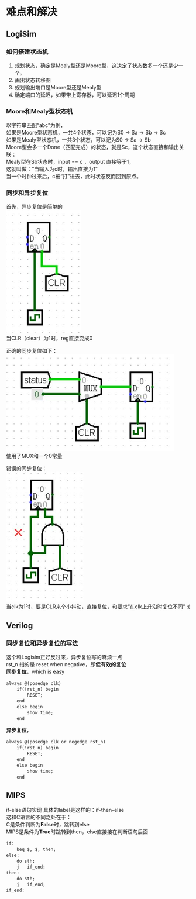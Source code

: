 # 难点和解决

## LogiSim

### 如何搭建状态机

1. 规划状态，确定是Mealy型还是Moore型，这决定了状态数多一个还是少一个。
2. 画出状态转移图
3. 规划输出端口是Moore型还是Mealy型
4. 确定端口的延迟，如果带上寄存器，可以延迟1个周期


### Moore和Mealy型状态机
以字符串匹配“abc”为例，  
如果是Moore型状态机，一共4个状态，可以记为S0 -> Sa -> Sb -> Sc  
如果是Mealy型状态机，一共3个状态，可以记为S0 -> Sa -> Sb  
Moore型会多一个Done（匹配完成）的状态，就是Sc，这个状态直接和输出关联；  
Mealy型在Sb状态时，input == c ，output 直接等于1，  
这就叫做：“当输入为c时，输出直接为1”  
当一个时钟过来后，c被“打”进去，此时状态反而回到原点。

### 同步和异步复位

首先，异步复位是简单的  
![](/img/asynchronous_reset.jpg)  
当CLR（clear）为1时，reg直接变成0

正确的同步复位如下：  
![](/img/synchronous_reset.jpg)  
使用了MUX和一个0常量


错误的同步复位：  
![](/img/wrong_synchronous_reset.jpg)  
当clk为1时，要是CLR来个小抖动，直接复位，和要求“在clk上升沿时复位不同” :(


## Verilog

### 同步复位和异步复位的写法

这个和Logisim正好反过来，异步复位写的麻烦一点  
rst_n 指的是 reset when negative，即**低有效的复位**  
**同步复位**，which is easy

    always @(posedge clk)  
        if(!rst_n) begin  
            RESET;  
        end  
        else begin  
            show time;  
        end  

**异步复位**，

    always @(posedge clk or negedge rst_n)
        if(!rst_n) begin
            RESET;
        end
        else begin
            show time;
        end

## MIPS

if-else语句实现
具体的label是这样的：if-then-else  
这和C语言的不同之处在于：  
C是条件判断为**False**时，跳转到else  
MIPS是条件为**True**时跳转到then，else直接接在判断语句后面

    if:
        beq $, $, then;
    else:
        do sth;
        j   if_end;
    then:
        do sth;
        j   if_end;
    if_end:
